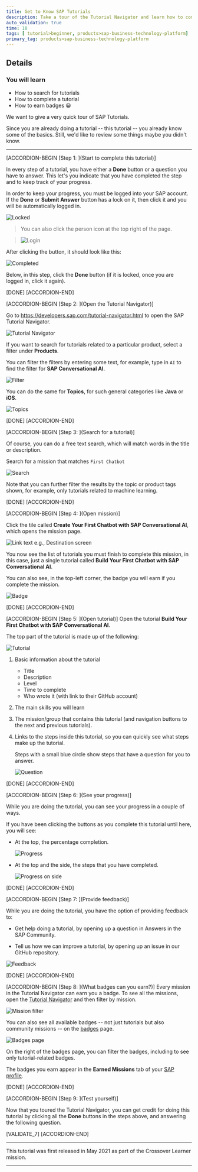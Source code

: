 ```yaml
---
title: Get to Know SAP Tutorials
description: Take a tour of the Tutorial Navigator and learn how to complete tutorials and earn badges.
auto_validation: true
time: 10
tags: [ tutorial>beginner, products>sap-business-technology-platform]
primary_tag: products>sap-business-technology-platform
---
```


## Details
### You will learn
  - How to search for tutorials
  - How to complete a tutorial
  - How to earn badges 😀

We want to give a very quick tour of SAP Tutorials.

Since you are already doing a tutorial -- this tutorial -- you already know some of the basics. Still, we'd like to review some things maybe you didn't know.

---


[ACCORDION-BEGIN [Step 1: ](Start to complete this tutorial)]

In every step of a tutorial, you have either a **Done** button or a question you have to answer. This let's you indicate that you have completed the step and to keep track of your progress.

In order to keep your progress, you must be logged into your SAP account. If the **Done** or **Submit Answer** button has a lock on it, then click it and you will be automatically logged in.

![Locked](completed-locked.png)

>You can also click the person icon at the top right of the page.

>![Login](login.png)

After clicking the button, it should look like this:

![Completed](completed.png)

Below, in this step, click the **Done** button (if it is locked, once you are logged in, click it again).

[DONE]
[ACCORDION-END]



[ACCORDION-BEGIN [Step 2: ](Open the Tutorial Navigator)]

Go to <https://developers.sap.com/tutorial-navigator.html> to open the SAP Tutorial Navigator.

![Tutorial Navigator](TN.png)

If you want to search for tutorials related to a particular product, select a filter under **Products**.

You can filter the filters by entering some text, for example, type in `AI` to find the filter for **SAP Conversational AI**.

![Filter](TN2.png)

You can do the same for **Topics**, for such general categories like **Java** or **iOS**.

![Topics](topics.png)

[DONE]
[ACCORDION-END]


[ACCORDION-BEGIN [Step 3: ](Search for a tutorial)]

Of course, you can do a free text search, which will match words in the title or description.

Search for a mission that matches `First Chatbot`

![Search](search.png)

Note that you can further filter the results by the topic or product tags shown, for example, only tutorials related to machine learning.

[DONE]
[ACCORDION-END]


[ACCORDION-BEGIN [Step 4: ](Open mission)]

Click the tile called **Create Your First Chatbot with SAP Conversational AI**, which opens the mission page.

![Link text e.g., Destination screen](mission1.png)

You now see the list of tutorials you must finish to complete this mission, in this case, just a single tutorial called **Build Your First Chatbot with SAP Conversational AI**.

You can also see, in the top-left corner, the badge you will earn if you complete the mission.

![Badge](badge.png)

[DONE]
[ACCORDION-END]



[ACCORDION-BEGIN [Step 5: ](Open tutorial)]
Open the tutorial **Build Your First Chatbot with SAP Conversational AI**.

The top part of the tutorial is made up of the following:

![Tutorial](Tutorial.png)

1. Basic information about the tutorial

    - Title
    - Description
    - Level
    - Time to complete
    - Who wrote it (with link to their GitHub account)

2. The main skills you will learn

3. The mission/group that contains this tutorial (and navigation buttons to the next and previous tutorials).

4. Links to the steps inside this tutorial, so you can quickly see what steps make up the tutorial.

    Steps with a small blue circle show steps that have a question for you to answer.

    ![Question](Tutorial2.png)

[DONE]
[ACCORDION-END]

[ACCORDION-BEGIN [Step 6: ](See your progress)]

While you are doing the tutorial, you can see your progress in a couple of ways.

If you have been clicking the buttons as you complete this tutorial until here, you will see:

- At the top, the percentage completion.

    ![Progress](progress.png)

- At the top and the side, the steps that you have completed.

    ![Progress on side](progress2.png)

[DONE]
[ACCORDION-END]



[ACCORDION-BEGIN [Step 7: ](Provide feedback)]

While you are doing the tutorial, you have the option of providing feedback to:

- Get help doing a tutorial, by opening up a question in Answers in the SAP Community.

- Tell us how we can improve a tutorial, by opening up an issue in our GitHub repository.

![Feedback](feedback.png)

[DONE]
[ACCORDION-END]



[ACCORDION-BEGIN [Step 8: ](What badges can you earn?)]
Every mission in the Tutorial Navigator can earn you a badge. To see all the missions, open the [Tutorial Navigator](https://developers.sap.com/tutorial-navigator.html) and then filter by mission.

![Mission filter](MissionsFilter.png)

You can also see all available badges -- not just tutorials but also community missions -- on the [badges](https://community.sap.com/resources/missions-badges) page.

![Badges page](badgesAll.png)

On the right of the badges page, you can filter the badges, including to see only tutorial-related badges.

The badges you earn appear in the **Earned Missions** tab of your [SAP profile](https://people.sap.com/#missions:earned).

[DONE]
[ACCORDION-END]




[ACCORDION-BEGIN [Step 9: ](Test yourself)]

Now that you toured the Tutorial Navigator, you can get credit for doing this tutorial by clicking all the **Done** buttons in the steps above, and answering the following question.

[VALIDATE_7]
[ACCORDION-END]

---

This tutorial was first released in May 2021 as part of the Crossover Learner mission.

---
